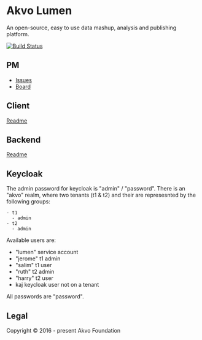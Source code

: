 # Akvo Lumen
An open-source, easy to use data mashup, analysis and publishing platform.

[![Build Status](https://travis-ci.org/akvo/akvo-lumen.svg?branch=develop)](https://travis-ci.org/akvo/akvo-lumen)

## PM

- [Issues](https://github.com/akvo/akvo-lumen/issues)
- [Board](http://waffle.io/akvo/akvo-lumen)

## Client
[Readme](client/README.md)

## Backend
[Readme](backend/README.md)

## Keycloak
The admin password for keycloak is "admin" / "password". There is an "akvo" realm, where two tenants (t1 & t2) and their are represesnted by the following groups:
```
- t1
  - admin
- t2
  - admin
```

Available users are:

- "lumen" service account
- "jerome" t1 admin
- "salim" t1 user
- "ruth" t2 admin
- "harry" t2 user
- kaj keycloak user not on a tenant

All passwords are "password".


## Legal
Copyright © 2016 - present Akvo Foundation
